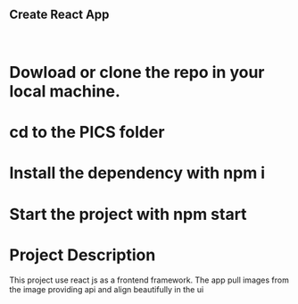 ## Create React App
<br/>
<h1>Dowload or clone the repo in your local machine.</h1>

# cd to the PICS folder
# Install the dependency with npm i
# Start the project with npm start

# Project Description
<p>This project use react js as a frontend framework. The app pull images from the image providing api and align beautifully in the ui</p>